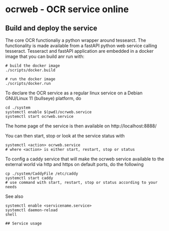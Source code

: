 # ocrweb - OCR service online

## Build and deploy the service

The core OCR functionaliy a python wrapper around tessearct.
The functionality is made available from a fastAPI python web service calling tesseract.
Tesseract and fastAPI application are embedded in a docker image that you can build anr run with:

```shell
# build the docker image
./scripts/docker.build

# run the docker image
./scripts/docker.run
```
To declare the OCR service as a regular linux service on a Debian GNU/Linux 11 (bullseye) platform, do
```shell
cd ./system
systemctl enable $(pwd)/ocrweb.service
systemctl start ocrweb.service
```
The home page of the service is then available on http://localhost:8888/

You can then start, stop or look at the service status with
```shell
systemctl <action> ocrweb.service
# where <action> is either start, restart, stop or status
```

To config a caddy service that will make the ocrweb service available to the external world via http and https on default ports, do the following

```shell
cp ./system/CaddyFile /etc/caddy
systemctl start caddy
# use command with start, restart, stop or status according to your needs
```

See also
```shell
systemctl enable <servicename.service>
systemctl daemon-reload
shell

## Service usage
